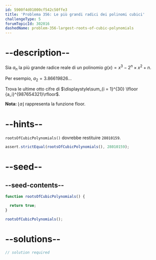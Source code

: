 ```yaml
---
id: 5900f4d01000cf542c50ffe3
title: 'Problema 356: Le più grandi radici dei polinomi cubici'
challengeType: 5
forumTopicId: 302016
dashedName: problem-356-largest-roots-of-cubic-polynomials
---
```


# --description--

Sia $a_n$ la più grande radice reale di un polinomio $g(x) = x^3 - 2^n \times x^2 + n$.

Per esempio, $a_2 = 3.86619826\ldots$

Trova le ultime otto cifre di $\displaystyle\sum_{i = 1}^{30} \lfloor {a_i}^{987654321}\rfloor$.

**Nota:** $\lfloor a\rfloor$ rappresenta la funzione floor.

# --hints--

`rootsOfCubicPolynomials()` dovrebbe restituire `28010159`.

```js
assert.strictEqual(rootsOfCubicPolynomials(), 28010159);
```

# --seed--

## --seed-contents--

```js
function rootsOfCubicPolynomials() {

  return true;
}

rootsOfCubicPolynomials();
```

# --solutions--

```js
// solution required
```
